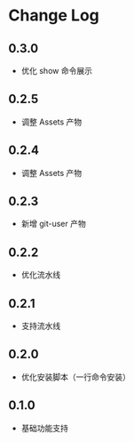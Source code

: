 # Change Log

## 0.3.0

- 优化 show 命令展示

## 0.2.5

- 调整 Assets 产物

## 0.2.4

- 调整 Assets 产物

## 0.2.3

- 新增 git-user 产物

## 0.2.2

- 优化流水线

## 0.2.1

- 支持流水线

## 0.2.0

- 优化安装脚本（一行命令安装）

## 0.1.0

- 基础功能支持
